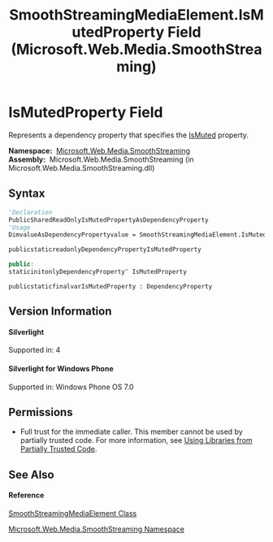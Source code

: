 ﻿---
title: SmoothStreamingMediaElement.IsMutedProperty Field (Microsoft.Web.Media.SmoothStreaming)
TOCTitle: IsMutedProperty Field
ms:assetid: F:Microsoft.Web.Media.SmoothStreaming.SmoothStreamingMediaElement.IsMutedProperty
ms:mtpsurl: https://msdn.microsoft.com/en-us/library/microsoft.web.media.smoothstreaming.smoothstreamingmediaelement.ismutedproperty(v=VS.90)
ms:contentKeyID: 23960953
ms.date: 05/02/2012
mtps_version: v=VS.90
f1_keywords:
- Microsoft.Web.Media.SmoothStreaming.SmoothStreamingMediaElement.IsMutedProperty
dev_langs:
- CSharp
- JScript
- VB
- c++
api_location:
- Microsoft.Web.Media.SmoothStreaming.dll
api_name:
- Microsoft.Web.Media.SmoothStreaming.SmoothStreamingMediaElement.IsMutedProperty
api_type:
- Managed
topic_type:
- apiref
- kbSyntax
product_family_name: VS
ROBOTS: INDEX,FOLLOW
---

# IsMutedProperty Field

Represents a dependency property that specifies the [IsMuted](smoothstreamingmediaelement-ismuted-property-microsoft-web-media-smoothstreaming_1.md) property.

**Namespace:**  [Microsoft.Web.Media.SmoothStreaming](microsoft-web-media-smoothstreaming-namespace_1.md)  
**Assembly:**  Microsoft.Web.Media.SmoothStreaming (in Microsoft.Web.Media.SmoothStreaming.dll)

## Syntax

``` vb
'Declaration
PublicSharedReadOnlyIsMutedPropertyAsDependencyProperty
'Usage
DimvalueAsDependencyPropertyvalue = SmoothStreamingMediaElement.IsMutedProperty
```

``` csharp
publicstaticreadonlyDependencyPropertyIsMutedProperty
```

``` c++
public:
staticinitonlyDependencyProperty^ IsMutedProperty
```

``` jscript
publicstaticfinalvarIsMutedProperty : DependencyProperty
```

## Version Information

#### Silverlight

Supported in: 4  

#### Silverlight for Windows Phone

Supported in: Windows Phone OS 7.0  

## Permissions

  - Full trust for the immediate caller. This member cannot be used by partially trusted code. For more information, see [Using Libraries from Partially Trusted Code](https://msdn.microsoft.com/en-us/library/8skskf63\(v=vs.90\)).

## See Also

#### Reference

[SmoothStreamingMediaElement Class](smoothstreamingmediaelement-class-microsoft-web-media-smoothstreaming_1.md)

[Microsoft.Web.Media.SmoothStreaming Namespace](microsoft-web-media-smoothstreaming-namespace_1.md)

